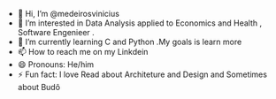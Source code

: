 - 👋 Hi, I’m @medeirosvinicius
- 👀 I’m interested in Data Analysis applied to Economics and Health , Software Engenieer .
- 🌱 I’m currently learning C and Python .My goals is learn more
- 📫 How to reach me  on my Linkdein
- 😄 Pronouns: He/him
- ⚡ Fun fact: I love Read about Architeture and Design and Sometimes about Budô 
<!---
medeirosvinicius/medeirosvinicius is a ✨ special ✨ repository because its `README.md` (this file) appears on your GitHub profile.
You can click the Preview link to take a look at your changes.
--->
